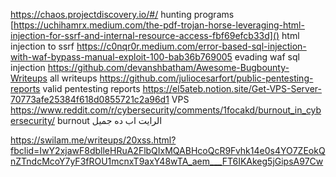https://chaos.projectdiscovery.io/#/    hunting programs 
[https://uchihamrx.medium.com/the-pdf-trojan-horse-leveraging-html-injection-for-ssrf-and-internal-resource-access-fbf69efcb33d]()  html injection to ssrf 
https://c0nqr0r.medium.com/error-based-sql-injection-with-waf-bypass-manual-exploit-100-bab36b769005  evading waf sql injection 
https://github.com/devanshbatham/Awesome-Bugbounty-Writeups  all writeups 
https://github.com/juliocesarfort/public-pentesting-reports   valid pentesting reports 
https://el5ateb.notion.site/Get-VPS-Server-70773afe25384f618d0855721c2a96d1  VPS 
https://www.reddit.com/r/cybersecurity/comments/1focakd/burnout_in_cybersecurity/  burnout
الرايت اب ده جميل 

https://swilam.me/writeups/20xss.html?fbclid=IwY2xjawF8dblleHRuA2FlbQIxMQABHcoQcR9Fvhk14e0s4YO7ZEokQnZTndcMcoY7yF3fROU1mcnxT9axY48wTA_aem___FT6IKAkeg5jGipsA97Cw




